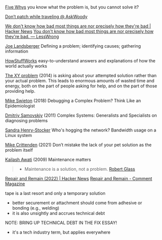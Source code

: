 
[Five Whys](https://open.buffer.com/5-whys-process/)
you know what the problem is, but you cannot solve it?

[Don’t patch while traveling @ AskWoody](https://www.askwoody.com/2024/dont-patch-while-traveling/)

[We don't know how bad most things are nor precisely how they're bad | Hacker News](https://news.ycombinator.com/item?id=41311135)
[You don't know how bad most things are nor precisely how they're bad. — LessWrong](https://www.lesswrong.com/posts/PJu2HhKsyTEJMxS9a/you-don-t-know-how-bad-most-things-are-nor-precisely-how)

[Joe Landsberger](http://www.studygs.net/problem/problemsolvingv1.htm)
Defining a problem; identifying causes; gathering information

[HowStuffWorks](http://www.howstuffworks.com/)
easy-to-understand answers and explanations of how the world actually works

[The XY problem](http://xyproblem.info/)
(2014) is asking about your attempted solution rather than your actual problem. This leads to enormous amounts of wasted time and energy, both on the part of people asking for help, and on the part of those providing help.

[Mike Swieton](https://spin.atomicobject.com/2018/01/27/debugging-complex-problems/)
(2018) Debugging a Complex Problem? Think Like an Epidemiologist

[Dmitriy Samovskiy](http://www.somic.org/2011/09/30/complex-systems-generalists-and-specialists/)
(2011) Complex Systems: Generalists and Specialists
on diagnosing problems

[Sandra Henry-Stocker](http://www.computerworld.com/article/3196138/linux/whos-hogging-the-network.html)
Who's hogging the network? Bandwidth usage on a Linux system

[Mike Crittenden](https://critter.blog/2021/06/18/dont-mistake-the-lack-of-your-pet-solution-as-the-problem-itself/)
(2021) Don’t mistake the lack of your pet solution as the problem itself

[Kailash Awati](https://eight2late.wordpress.com/2009/07/16/maintenance-matters/)
(2009) Maintenance matters
> * Maintenance is a solution, not a problem.
[Robert Glass](http://www.robertlglass.com/)

[Repair and Remain (2022) | Hacker News](https://news.ycombinator.com/item?id=41226039)
[Repair and Remain - Comment Magazine](https://comment.org/repair-and-remain/)

tape is a last resort and only a temporary solution
- better securement or attachment should come from adhesive or bonding (e.g., welding)
- it is also unsightly and accrues technical debt

NOTE: BRING UP TECHNICAL DEBT IN THE FIX ESSAY!
- it's a tech industry term, but applies everywhere
